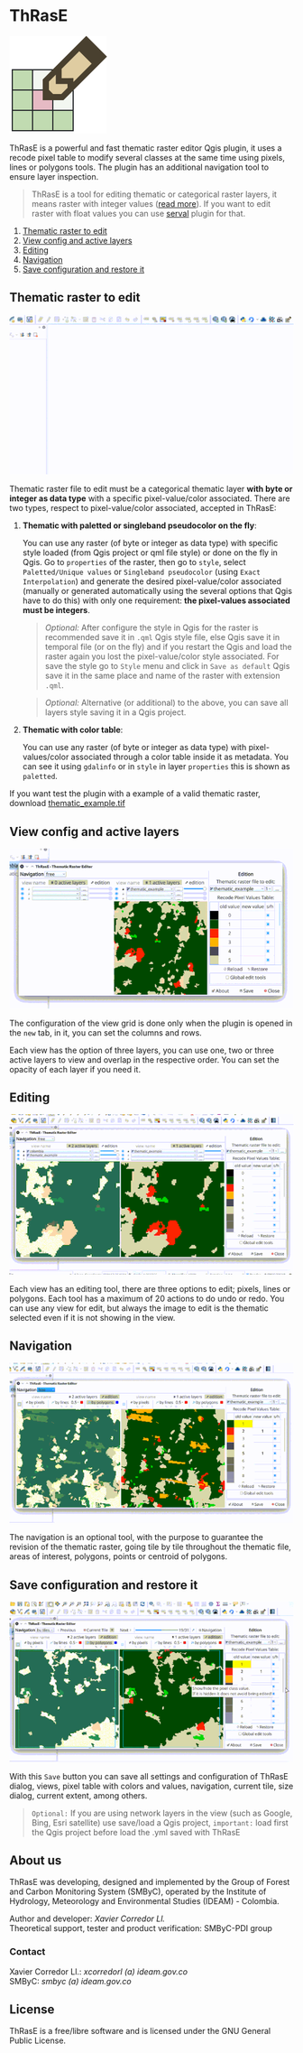 # ThRasE

![](img/thrase.svg)

ThRasE is a powerful and fast thematic raster editor Qgis plugin, it uses a recode pixel table to modify several classes at the same time using pixels, lines or polygons tools. The plugin has an additional navigation tool to ensure layer inspection.

   > ThRasE is a tool for editing thematic or categorical raster layers, it means raster with integer values ([read more](#thematic-raster-to-edit)). If you want to edit raster with float values you can use [serval](https://plugins.qgis.org/plugins/Serval/) plugin for that.

1. [Thematic raster to edit](#thematic-raster-to-edit)
2. [View config and active layers](#view-config-and-active-layers)
3. [Editing](#editing)
4. [Navigation](#navigation)
5. [Save configuration and restore it](#save-configuration-and-restore-it)

## Thematic raster to edit

![](img/thematic.gif)

Thematic raster file to edit must be a categorical thematic layer **with byte or integer as data type** with a specific pixel-value/color associated. There are two types, respect to pixel-value/color associated, accepted in ThRasE:

1. **Thematic with paletted or singleband pseudocolor on the fly**:

    You can use any raster (of byte or integer as data type) with specific style loaded (from Qgis project or qml file style) or done on the fly in Qgis. Go to `properties` of the raster, then go to `style`, select `Paletted/Unique values` or `Singleband pseudocolor` (using `Exact` `Interpolation`) and generate the desired pixel-value/color associated (manually or generated automatically using the several options that Qgis have to do this) with only one requirement: **the pixel-values associated must be integers**.

    > *Optional:* After configure the style in Qgis for the raster is recommended save it in `.qml` Qgis style file, else Qgis save it in temporal file (or on the fly) and if you restart the Qgis and load the raster again you lost the pixel-value/color style associated. For save the style go to `Style` menu and click in `Save as default` Qgis save it in the same place and name of the raster with extension `.qml`.

    > *Optional:* Alternative (or additional) to the above, you can save all layers style saving it in a Qgis project.

2. **Thematic with color table**:

    You can use any raster (of byte or integer as data type) with pixel-values/color associated through a color table inside it as metadata. You can see it using `gdalinfo` or in `style` in layer `properties` this is shown as `paletted`.

If you want test the plugin with a example of a valid thematic raster, download [thematic_example.tif](https://raw.githubusercontent.com/SMByC/ThRasE/master/docs/thematic_example.tif)

## View config and active layers

![](img/active_layers.gif)

The configuration of the view grid is done only when the plugin is opened in the `new` tab, in it, you can set the columns and rows.

Each view has the option of three layers, you can use one, two or three active layers to view and overlap in the respective order. You can set the opacity of each layer if you need it.


## Editing

![](img/editing.gif)

Each view has an editing tool, there are three options to edit; pixels, lines or polygons. Each tool has a maximum of 20 actions to do undo or redo. You can use any view for edit, but always the image to edit is the thematic selected even if it is not showing in the view.

## Navigation

![](img/navigation.gif)

The navigation is an optional tool, with the purpose to guarantee the revision of the thematic raster, going tile by tile throughout the thematic file, areas of interest, polygons, points or centroid of polygons.

## Save configuration and restore it

![](img/save_load.gif)

With this `Save` button you can save all settings and configuration of ThRasE dialog, views, pixel table with colors and values, navigation, current tile, size dialog, current extent, among others.

> `Optional:` If you are using network layers in the view (such as Google, Bing, Esri satellite) use save/load a Qgis project, `important:` load first the Qgis project before load the .yml saved with ThRasE

## About us

ThRasE was developing, designed and implemented by the Group of Forest and Carbon Monitoring System (SMByC), operated by the Institute of Hydrology, Meteorology and Environmental Studies (IDEAM) - Colombia.

Author and developer: *Xavier Corredor Ll.*  
Theoretical support, tester and product verification: SMByC-PDI group

### Contact

Xavier Corredor Ll.: *xcorredorl (a) ideam.gov.co*  
SMByC: *smbyc (a) ideam.gov.co*

## License

ThRasE is a free/libre software and is licensed under the GNU General Public License.
